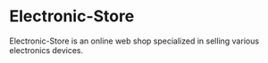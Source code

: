 # Electronic-Store
Electronic-Store is an online web shop specialized in selling various electronics devices.
